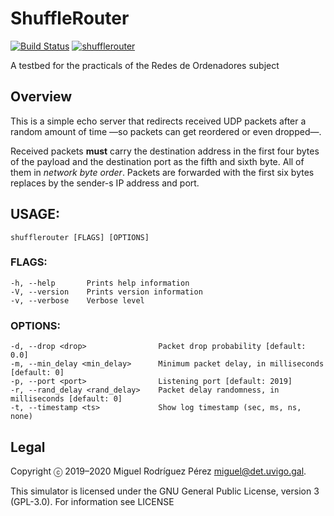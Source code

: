 ShuffleRouter
=======

[![Build Status](https://travis-ci.org/RedesdeOrdenadores/ShuffleRouter.svg?branch=master)](https://travis-ci.org/RedesdeOrdenadores/ShuffleRouter)
[![shufflerouter](https://snapcraft.io/shufflerouter/badge.svg)](https://snapcraft.io/shufflerouter)

A testbed for the practicals of the Redes de Ordenadores subject

## Overview

This is a simple echo server that redirects received UDP packets after a
random amount of time —so packets can get reordered or even dropped—.

Received packets **must** carry the destination address in the first four
bytes of the payload and the destination port as the fifth and sixth byte. All
of them in *network byte order*. Packets are forwarded with the first six
bytes replaces by the sender-s IP address and port.

## USAGE:
    shufflerouter [FLAGS] [OPTIONS]

### FLAGS:
    -h, --help       Prints help information
    -V, --version    Prints version information
    -v, --verbose    Verbose level

### OPTIONS:
    -d, --drop <drop>                Packet drop probability [default: 0.0]
    -m, --min_delay <min_delay>      Minimum packet delay, in milliseconds [default: 0]
    -p, --port <port>                Listening port [default: 2019]
    -r, --rand_delay <rand_delay>    Packet delay randomness, in milliseconds [default: 0]
    -t, --timestamp <ts>             Show log timestamp (sec, ms, ns, none)

## Legal

Copyright ⓒ 2019–2020 Miguel Rodríguez Pérez <miguel@det.uvigo.gal>.

This simulator is licensed under the GNU General Public License, version 3
(GPL-3.0). For information see LICENSE


